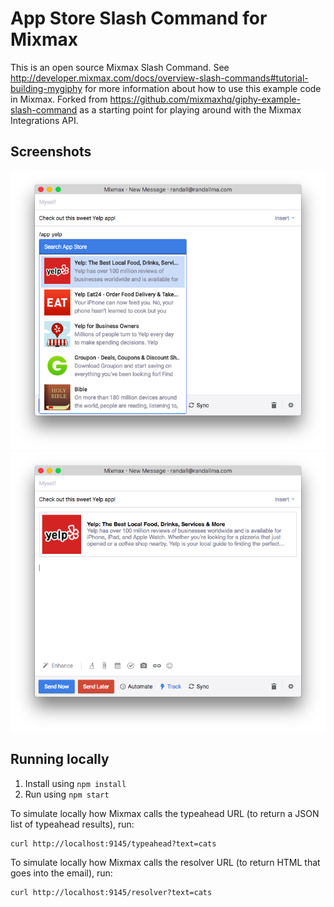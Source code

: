 # App Store Slash Command for Mixmax

This is an open source Mixmax Slash Command. See <http://developer.mixmax.com/docs/overview-slash-commands#tutorial-building-mygiphy> for more information about how to use this example code in Mixmax. Forked from https://github.com/mixmaxhq/giphy-example-slash-command as a starting point for playing around with the Mixmax Integrations API.

## Screenshots

![](screen1.png)
![](screen2.png)

## Running locally

1. Install using `npm install`
2. Run using `npm start`

To simulate locally how Mixmax calls the typeahead URL (to return a JSON list of typeahead results), run:

```
curl http://localhost:9145/typeahead?text=cats
```

To simulate locally how Mixmax calls the resolver URL (to return HTML that goes into the email), run:

```
curl http://localhost:9145/resolver?text=cats
```
